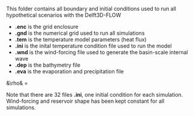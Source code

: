 This folder contains all boundary and initial conditions used to run all hypothetical scenarios with the Delft3D-FLOW

* **.enc** is the grid enclosure 
* **.gnd** is the numerical grid used to run all simulations
* **.tem** is the temperature model parameters (heat flux)
* **.ini** is the inital temperature condition file used to run the model
* **.wnd** is the wind-forcing file used to generate the basin-scale internal wave 
* **.dep** is the bathymetry file
* **.eva** is the evaporation and precipitation file


&\rho& = 


Note that there are 32 files **.ini**, one initial condition for each simulation. Wind-forcing and reservoir shape has been kept constant for all simulations.
